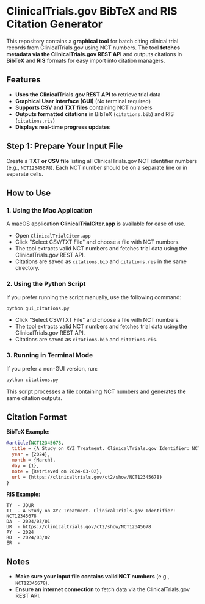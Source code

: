 # ClinicalTrials.gov BibTeX and RIS Citation Generator

This repository contains a **graphical tool** for batch citing clinical trial records from ClinicalTrials.gov using NCT numbers. The tool **fetches metadata via the ClinicalTrials.gov REST API** and outputs citations in **BibTeX** and **RIS** formats for easy import into citation managers.

## Features
- **Uses the ClinicalTrials.gov REST API** to retrieve trial data
- **Graphical User Interface (GUI)** (No terminal required)
- **Supports CSV and TXT files** containing NCT numbers
- **Outputs formatted citations** in BibTeX (`citations.bib`) and RIS (`citations.ris`)
- **Displays real-time progress updates**

## Step 1: Prepare Your Input File
Create a **TXT or CSV file** listing all ClinicalTrials.gov NCT identifier numbers (e.g., `NCT12345678`). Each NCT number should be on a separate line or in separate cells.

## How to Use
### 1. Using the Mac Application
A macOS application **ClinicalTrialCiter.app** is available for ease of use.
- Open `ClinicalTrialCiter.app`
- Click "Select CSV/TXT File" and choose a file with NCT numbers.
- The tool extracts valid NCT numbers and fetches trial data using the ClinicalTrials.gov REST API.
- Citations are saved as `citations.bib` and `citations.ris` in the same directory.

### 2. Using the Python Script
If you prefer running the script manually, use the following command:
```bash
python gui_citations.py
```
- Click "Select CSV/TXT File" and choose a file with NCT numbers.
- The tool extracts valid NCT numbers and fetches trial data using the ClinicalTrials.gov REST API.
- Citations are saved as `citations.bib` and `citations.ris`.

### 3. Running in Terminal Mode
If you prefer a non-GUI version, run:
```bash
python citations.py
```
This script processes a file containing NCT numbers and generates the same citation outputs.

## Citation Format
**BibTeX Example:**
```bibtex
@article{NCT12345678,
  title = {A Study on XYZ Treatment. ClinicalTrials.gov Identifier: NCT12345678},
  year = {2024},
  month = {March},
  day = {1},
  note = {Retrieved on 2024-03-02},
  url = {https://clinicaltrials.gov/ct2/show/NCT12345678}
}
```

**RIS Example:**
```ris
TY  - JOUR
TI  - A Study on XYZ Treatment. ClinicalTrials.gov Identifier: NCT12345678
DA  - 2024/03/01
UR  - https://clinicaltrials.gov/ct2/show/NCT12345678
PY  - 2024
RD  - 2024/03/02
ER  -
```

## Notes
- **Make sure your input file contains valid NCT numbers** (e.g., `NCT12345678`).
- **Ensure an internet connection** to fetch data via the ClinicalTrials.gov REST API.


